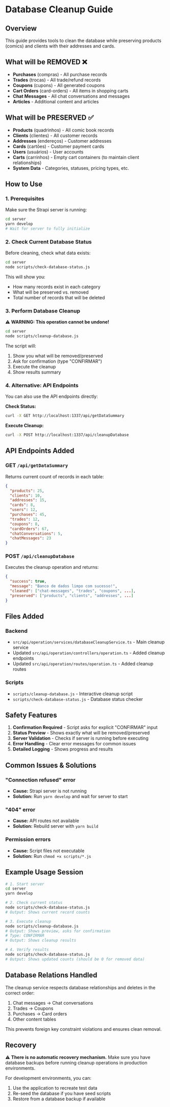 # Database Cleanup Guide

## Overview
This guide provides tools to clean the database while preserving products (comics) and clients with their addresses and cards.

## What will be REMOVED ❌
- **Purchases** (compras) - All purchase records
- **Trades** (trocas) - All trade/refund records  
- **Coupons** (cupons) - All generated coupons
- **Cart Orders** (card-orders) - All items in shopping carts
- **Chat Messages** - All chat conversations and messages
- **Articles** - Additional content and articles

## What will be PRESERVED ✅
- **Products** (quadrinhos) - All comic book records
- **Clients** (clientes) - All customer records
- **Addresses** (endereços) - Customer addresses
- **Cards** (cartões) - Customer payment cards
- **Users** (usuários) - User accounts
- **Carts** (carrinhos) - Empty cart containers (to maintain client relationships)
- **System Data** - Categories, statuses, pricing types, etc.

## How to Use

### 1. Prerequisites
Make sure the Strapi server is running:
```bash
cd server
yarn develop
# Wait for server to fully initialize
```

### 2. Check Current Database Status
Before cleaning, check what data exists:
```bash
cd server
node scripts/check-database-status.js
```

This will show you:
- How many records exist in each category
- What will be preserved vs. removed
- Total number of records that will be deleted

### 3. Perform Database Cleanup
⚠️ **WARNING: This operation cannot be undone!**

```bash
cd server
node scripts/cleanup-database.js
```

The script will:
1. Show you what will be removed/preserved
2. Ask for confirmation (type "CONFIRMAR")
3. Execute the cleanup
4. Show results summary

### 4. Alternative: API Endpoints
You can also use the API endpoints directly:

**Check Status:**
```bash
curl -X GET http://localhost:1337/api/getDataSummary
```

**Execute Cleanup:**
```bash
curl -X POST http://localhost:1337/api/cleanupDatabase
```

## API Endpoints Added

### GET `/api/getDataSummary`
Returns current count of records in each table:
```json
{
  "products": 25,
  "clients": 10,
  "addresses": 15,
  "cards": 8,
  "users": 12,
  "purchases": 45,
  "trades": 12,
  "coupons": 8,
  "cardOrders": 67,
  "chatConversations": 5,
  "chatMessages": 23
}
```

### POST `/api/cleanupDatabase`
Executes the cleanup operation and returns:
```json
{
  "success": true,
  "message": "Banco de dados limpo com sucesso!",
  "cleaned": ["chat-messages", "trades", "coupons", ...],
  "preserved": ["products", "clients", "addresses", ...]
}
```

## Files Added

### Backend
- `src/api/operation/services/databaseCleanupService.ts` - Main cleanup service
- Updated `src/api/operation/controllers/operation.ts` - Added cleanup endpoints
- Updated `src/api/operation/routes/operation.ts` - Added cleanup routes

### Scripts
- `scripts/cleanup-database.js` - Interactive cleanup script
- `scripts/check-database-status.js` - Database status checker

## Safety Features

1. **Confirmation Required** - Script asks for explicit "CONFIRMAR" input
2. **Status Preview** - Shows exactly what will be removed/preserved
3. **Server Validation** - Checks if server is running before executing
4. **Error Handling** - Clear error messages for common issues
5. **Detailed Logging** - Shows progress and results

## Common Issues & Solutions

### "Connection refused" error
- **Cause:** Strapi server is not running
- **Solution:** Run `yarn develop` and wait for server to start

### "404" error
- **Cause:** API routes not available
- **Solution:** Rebuild server with `yarn build`

### Permission errors
- **Cause:** Script files not executable
- **Solution:** Run `chmod +x scripts/*.js`

## Example Usage Session

```bash
# 1. Start server
cd server
yarn develop

# 2. Check current status
node scripts/check-database-status.js
# Output: Shows current record counts

# 3. Execute cleanup
node scripts/cleanup-database.js
# Output: Shows preview, asks for confirmation
# Type: CONFIRMAR
# Output: Shows cleanup results

# 4. Verify results
node scripts/check-database-status.js
# Output: Shows updated counts (should be 0 for removed data)
```

## Database Relations Handled

The cleanup service respects database relationships and deletes in the correct order:
1. Chat messages → Chat conversations  
2. Trades → Coupons
3. Purchases → Card orders
4. Other content tables

This prevents foreign key constraint violations and ensures clean removal.

## Recovery

⚠️ **There is no automatic recovery mechanism.** Make sure you have database backups before running cleanup operations in production environments.

For development environments, you can:
1. Use the application to recreate test data
2. Re-seed the database if you have seed scripts
3. Restore from a database backup if available